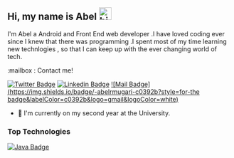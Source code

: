 ## Hi, my name is Abel <img src="https://user-images.githubusercontent.com/1303154/88677602-1635ba80-d120-11ea-84d8-d263ba5fc3c0.gif" width="28px" alt="hi">

I'm Abel a Android and  Front End web developer .I have loved coding ever since I knew that there was programming .I spent most of my time learning new technlogies , so that I can keep up with the ever changing world of tech.

:mailbox : Contact me!

[![Twitter Badge](https://img.shields.io/badge/-@apxb08-1ca0f1?style=for-the-badge&labelColor=1ca0f1&logo=twitter&logoColor=white&link=https://twitter.com/Ipenywis)](https://twitter.com/apxb08) [![Linkedin Badge](https://img.shields.io/badge/-AbelR-0e76a8?style=for-the-badge&labelColor=0e76a8&logo=linkedin&logoColor=white)](https://www.linkedin.com/in/abel-revelation-mugari-1531b9198/) [![Mail Badge](https://img.shields.io/badge/-abelrmugari-c0392b?style=for-the badge&labelColor=c0392b&logo=gmail&logoColor=white)](mailto:abelrmugari@gmail.com) 

- 🔭 I'm currently on my second year at the University.


### Top Technologies 

[![Java Badge](https://img.shields.io/badge/-Java-#007396?logo=Java&style=for-the-badge&labelColor=black)](#)
